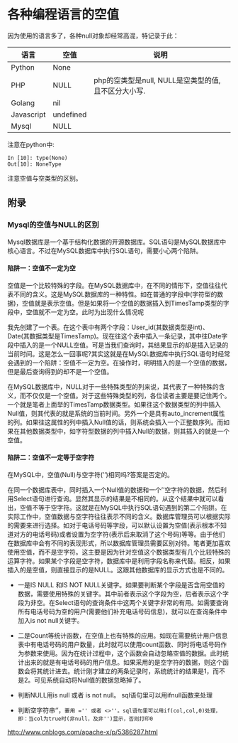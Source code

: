 # 各种编程语言的空值
因为使用的语言多了，各种null对象却经常高混，特记录于此：


语言       | 空值      | 说明
---        | ----      | ----
Python     | None      | 
PHP        | NULL      | php的空类型是null, NULL是空类型的值, 且不区分大小写.
Golang     | nil       | 
Javascript | undefined |
Mysql      | NULL      |

注意在python中:

```
In [10]: type(None)
Out[10]: NoneType
```

注意空值与空类型的区别。

## 附录

### Mysql的空值与NULL的区别
 
Mysql数据库是一个基于结构化数据的开源数据库。SQL语句是MySQL数据库中核心语言。不过在MySQL数据库中执行SQL语句，需要小心两个陷阱。

#### 陷阱一：空值不一定为空

空值是一个比较特殊的字段。在MySQL数据库中，在不同的情形下，空值往往代表不同的含义。这是MySQL数据库的一种特性。如在普通的字段中(字符型的数据)，空值就是表示空值。但是如果将一个空值的数据插入到TimesTamp类型的字段中，空值就不一定为空。此时为出现什么情况呢

我先创建了一个表。在这个表中有两个字段：User_id(其数据类型是int)、Date(其数据类型是TimesTamp)。现在往这个表中插入一条记录，其中往Date字段中插入的是一个NULL空值。可是当我们查询时，其结果显示的却是插入记录的当前时间。这是怎么一回事呢?其实这就是在MySQL数据库中执行SQL语句时经常会遇到的一个陷阱：空值不一定为空。在操作时，明明插入的是一个空值的数据，但是最后查询得到的却不是一个空值。

在MySQL数据库中，NULL对于一些特殊类型的列来说，其代表了一种特殊的含义，而不仅仅是一个空值。对于这些特殊类型的列，各位读者主要是要记住两个。一个就是笔者上面举的TimesTamp数据类型。如果往这个数据类型的列中插入Null值，则其代表的就是系统的当前时间。另外一个是具有auto_increment属性的列。如果往这属性的列中插入Null值的话，则系统会插入一个正整数序列。而如果在其他数据类型中，如字符型数据的列中插入Null的数据，则其插入的就是一个空值。

#### 陷阱二：空值不一定等于空字符

在MySQL中，空值(Null)与空字符(’’)相同吗?答案是否定的。

在同一个数据库表中，同时插入一个Null值的数据和一个’’空字符的数据，然后利用Select语句进行查询。显然其显示的结果是不相同的。从这个结果中就可以看出，空值不等于空字符。这就是在MySQL中执行SQL语句遇到的第二个陷阱。在实际工作中，空值数据与空字符往往表示不同的含义。数据库管理员可以根据实际的需要来进行选择。如对于电话号码等字段，可以默认设置为空值(表示根本不知道对方的电话号码)或者设置为空字符(表示后来取消了这个号码)等等。由于他们在数据库中会有不同的表现形式，所以数据库管理员需要区别对待。笔者更加喜欢使用空值，而不是空字符。这主要是因为针对空值这个数据类型有几个比较特殊的运算字符。如果某个字段是空字符，数据库中是利用字段名称来代替。相反，如果插入的是空值，则直接显示的是NULL。这跟其他数据库的显示方式也是不同的。

- 一是IS NULL 和IS NOT NULL关键字。如果要判断某个字段是否含用空值的数据，需要使用特殊的关键字。其中前者表示这个字段为空，后者表示这个字段为非空。在Select语句的查询条件中这两个关键字非常的有用。如需要查询所有电话号码为空的用户(需要他们补充电话号码信息)，就可以在查询条件中加入is not null关键字。
- 二是Count等统计函数，在空值上也有特殊的应用。如现在需要统计用户信息表中有电话号码的用户数量，此时就可以使用count函数、同时将电话号码作为参数来使用。因为在统计过程中，这个函数会自动忽略空值的数据。此时统计出来的就是有电话号码的用户信息。如果采用的是空字符的数据，则这个函数会将其统计进去。统计刚才建立的两条记录时，系统统计的结果是1，而不是2。可见系统自动将Null值的数据忽略掉了。

- 判断NULL用is null  或者 is not null。 sql语句里可以用ifnull函数来处理
- 判断空字符串‘’，`要用 ='' 或者 <>''。sql语句里可以用if(col,col,0)处理，即：当col为true时(非null，及非'')显示，否则打印0`

http://www.cnblogs.com/apache-x/p/5386287.html
